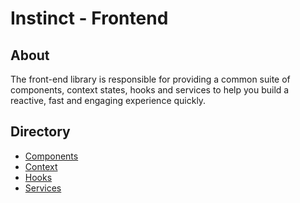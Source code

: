 # Instinct - Frontend

## About
The front-end library is responsible for providing a common suite of components, context states, hooks and services to help you build a reactive,
fast and engaging experience quickly.

## Directory
* [Components](/components)
* [Context](/context)
* [Hooks](/hooks)
* [Services](/service)
